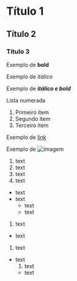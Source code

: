 # Título 1

## Título 2

### Título 3

Exemplo de **bold**

Exemplo de *itálico*

Exemplo de ***itálico e bold***

Lista numerada

1. Primeiro item
2. Segundo item
3. Terceiro item

Exemplo de [link](http://localhost:3000)

Exemplo de ![imagem](http://localhost:3000/imagem)

1. text
2. text
  1. text
  2. text
* text
* text
  * text
  * text
1. text
  * text
  1. text
* text
  1. text
  * text
